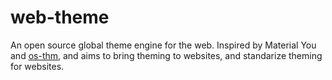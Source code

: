 # web-theme

An open source global theme engine for the web. Inspired by Material You and [os-thm](https://github.com/ThatCakeID/os-thm-android), and aims to bring theming to websites, and standarize theming for websites.
